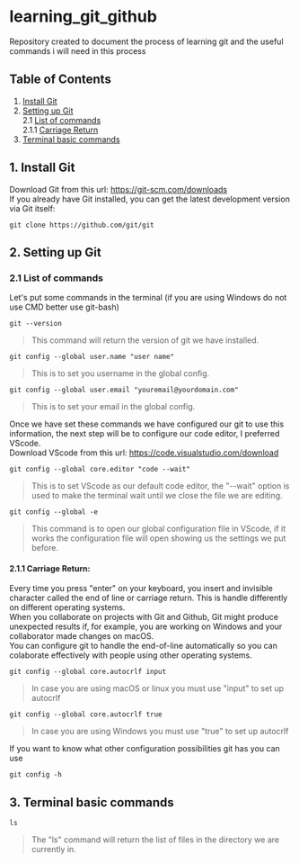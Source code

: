 # learning_git_github
Repository created to document the process of learning git and the useful commands i will need in this process
## Table of Contents
1. [Install Git ](#1-install-git)
2. [Setting up Git](#2-setting-up-git)  
2.1 [List of commands](#21-list-of-commands)    
2.1.1 [Carriage Return](#211-carriage-return)
3. [Terminal basic commands](#3-terminal-basic-commands)

## 1. Install Git
Download Git from this url: https://git-scm.com/downloads  
If you already have Git installed, you can get the latest development version via Git itself:
```
git clone https://github.com/git/git
```
## 2. Setting up Git
### 2.1 List of commands
Let's put some commands in the terminal (if you are using Windows do not use CMD better use git-bash)
```
git --version 
```
> This command will return the version of git we have installed.
```
git config --global user.name "user name"
```
> This is to set you username in the global config.
```
git config --global user.email "youremail@yourdomain.com"
```
> This is to set your email in the global config.

Once we have set these commands we have configured our git to use this information, the next step will be to configure our code editor, I preferred VScode.  
Download VScode from this url: https://code.visualstudio.com/download  
```
git config --global core.editor "code --wait"
```
> This is to set VScode as our default code editor, the "--wait" option is used to make the terminal wait until we close the file we are editing.
```
git config --global -e
```
> This command is to open our global configuration file in VScode, if it works the configuration file will open showing us the settings we put before.  

#### 2.1.1 Carriage Return:  
Every time you press "enter" on your keyboard, you insert and invisible character called the end of line or carriage return. This is handle differently on different operating systems.  
When you collaborate on projects with Git and Github, Git might produce unexpected results if, for example, you are working on Windows and your collaborator made changes on macOS.  
You can configure git to handle the end-of-line automatically so you can colaborate effectively with people using other operating systems.  

```
git config --global core.autocrlf input
```
> In case you are using macOS or linux you must use "input" to set up autocrlf
```
git config --global core.autocrlf true
```
> In case you are using Windows you must use "true" to set up autocrlf  

If you want to know what other configuration possibilities git has you can use
```
git config -h
```

## 3. Terminal basic commands
```
ls
```
> The "ls" command will return the list of files in the directory we are currently in.

